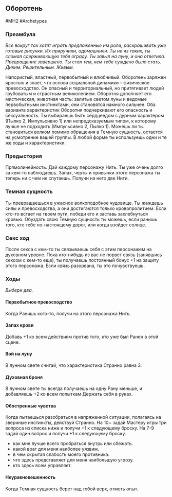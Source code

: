 ## **Оборотень**

#MH2 #Archetypes 
### **Преамбула**

*Все вокруг так хотят играть предложенные им роли, раскрашивать уже готовые рисунки. Их приручили, одомашнили. Ты не из таких, ты сломал сдерживающую тебя ограду. Ты завыл на луну, и она ответила. 
Превращение завершено. Ты стал тем, кем тебе суждено было стать. Диким. Решительным. Живым.*

Напористый, властный, первобытный и влюбчивый. Оборотень заряжен яростью и знает, что основа социальной динамики – физическое превосходство. Он опасный и территориальный, но притягивает людей грубоватым и страстным великолепием. Оборотня дополняет его мистическая, животная часть: залитые светом луны и ведомые первобытными инстинктами, они становятся намного сильнее. 
Оба варианта характеристик Оборотня подчеркивают его опасность и сексуальность. Ты выбираешь быть сердцеедом с дурным характером (Пылко 2, Импульсивно 1) или непредсказуемым типом, к которому лучше не подходить (Импульсивно 2, Пылко 1). 
Можешь ли ты становиться волком помимо обращения в Темную сущность, остается на усмотрение вашей группы. В любой форме ты используешь одни и те же ходы и характеристики.

### **Предыстория**

Прямолинейность. Дай каждому персонажу Нить.
Ты уже очень долго за кем-то наблюдаешь. Запах, черты и привычки этого персонажа ты теперь ни с чем не спутаешь. Получи на него две Нити.

### **Темная сущность**

Ты превращаешься в ужасное волкоподобное чудовище. Ты жаждешь силы и превосходства, а они достигаются только кровопролитием. Если кто-то встает на твоем пути, победи его и заставь захлебнуться кровью. Обуздать свою Темную сущность ты можешь, если ранишь того, кто тебе по-настоящему дорог, или когда взойдет солнце.

### **Секс ход**

После секса с кем-то ты связываешь себя с этим персонажем на духовном уровне. Пока кто-нибудь из вас не порвет связь (занявшись сексом с кем-то еще), ты получаешь постоянный бонус +1 на защиту этого персонажа. Если связь разорвана, ты это почувствуешь.

### **Ходы**
*Выбери два.*

#### Первобытное превосходство
Когда Ранишь кого-то, получи на этого персонажа Нить. 

#### Запах крови
Добавь +1 ко всем действиям против того, кто уже был Ранен в этой сцене. 

#### Вой на луну
В лунном свете считай, что характеристика Странно равна 3.

#### Духовная броня
В лунном свете ты всегда получаешь на одну Рану меньше, и добавляешь +2 ко всем попыткам Держать себя в руках. 

####  Обостренные чувства
Когда пытаешься разобраться в напряженной ситуации, полагаясь на звериные инстинкты, действуй Странно. На 10+ задай Мастеру игры три вопроса из списка ниже и получи +1 к следующему броску. На 7-9 задай один вопрос и получи +1 к следующему броску. 
- как мне лучше всего пробраться внутрь или сбежать. 
- какой враг для меня наиболее уязвим. 
- в чем скрытая слабость моего противника. 
- что здесь представляет для меня наибольшую угрозу. 
- кто здесь всем управляет. 

#### Неуравновешенность
Когда Темная сущность берет над тобой верх, отметь опыт.
